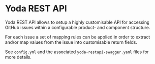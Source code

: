 # Yoda REST API

Yoda REST API allows to setup a highly customisable API for accessing GitHub issues within a configurable product- and component structure.

For each issue a set of mapping rules can be applied in order to extract and/or map values from the issue into customisable return fields. 

See `config.yml` and the associated `yoda-restapi-swagger.yaml` files for more details.

